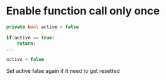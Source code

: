 # Enable function call only once
```C#
private bool active = false

if(active == true)
    return;
...

active = false

```
Set active false again if it need to get resetted
